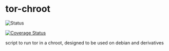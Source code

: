 tor-chroot
==========

![Status](https://api.travis-ci.org/sinfallas/tor-chroot.svg) 

[![Coverage Status](https://coveralls.io/repos/sinfallas/tor-chroot/badge.svg?branch=master&service=github)](https://coveralls.io/github/sinfallas/tor-chroot?branch=master)

script to run tor in a chroot, designed to be used on debian and derivatives
